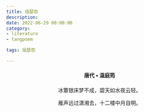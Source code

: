 ```yaml
---
title: 瑶瑟怨
description:
date: 2022-06-29 00:00:00
category:
- literature
- tangpoem

tags: 瑶瑟怨

---
```


<div id="poem-author">
唐代 • 温庭筠
</div>
<div id="poem-body">
<p class="poem-paragraph">冰簟银床梦不成，碧天如水夜云轻。</p>
<p class="poem-paragraph">雁声远过潇湘去，十二楼中月自明。</p>

</div>

<style>

#poem-author {
    width: 100%;
    text-align: center;
    margin: 20px 0;
    font-weight: bold;
}
#poem-body {
    width: 100%;
    text-align: center;
}
.poem-paragraph {
    font-family: "仿宋"
}

</style>
